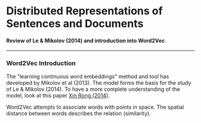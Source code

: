 # Distributed Representations of Sentences and Documents

#### Review of Le & Mikolov \(2014\) and introduction into Word2Vec

---

### Word2Vec Introduction

The "learning continuous word embeddings" method and tool has developed by Mikolov et al \(2013\). The model forms the basis for the study of Le & Mikolov \(2014\). To have a more complete understanding of the model, look at this paper [Xin Rong \(2014\)](http://arxiv.org/abs/1411.2738).

Word2Vec attempts to associate words with points in space. The spatial distance between words describes the relation \(similarity\). 

